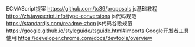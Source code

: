 ECMAScript提案 https://github.com/tc39/proposals 
js基础教程 https://zh.javascript.info/type-conversions
js代码规范 https://standardjs.com/readme-zhcn
js代码谷歌规范 https://google.github.io/styleguide/tsguide.html#imports
Google开发者工具使用 https://developer.chrome.com/docs/devtools/overview
